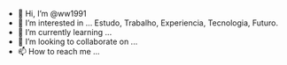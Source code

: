 - 👋 Hi, I’m @ww1991
- 👀 I’m interested in ... Estudo, Trabalho, Experiencia, Tecnologia, Futuro.
- 🌱 I’m currently learning ...
- 💞️ I’m looking to collaborate on ...
- 📫 How to reach me ...

<!---
ww1991/ww1991 is a ✨ special ✨ repository because its `README.md` (this file) appears on your GitHub profile.
You can click the Preview link to take a look at your changes.
--->
